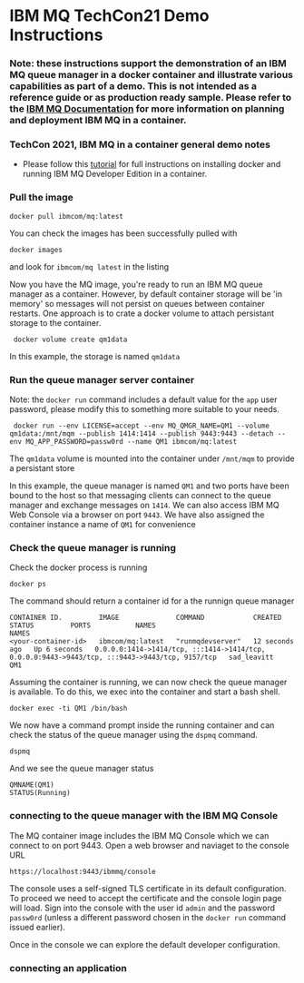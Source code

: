 # IBM MQ TechCon21 Demo Instructions

### Note: these instructions support the demonstration of an IBM MQ queue manager in a docker container and illustrate various capabilities as part of a demo. This is not intended as a reference guide or as production ready sample. Please refer to the [IBM MQ Documentation](https://www.ibm.com/docs/en/ibm-mq/latest?topic=mq-in-containers-cloud-pak-integration) for more information on planning and deployment IBM MQ in a container.

### TechCon 2021, IBM MQ in a container general demo notes

- Please follow this [tutorial](https://developer.ibm.com/tutorials/mq-connect-app-queue-manager-containers/) for full instructions on installing docker and running IBM MQ Developer Edition in a container.

### Pull the image
```
docker pull ibmcom/mq:latest
```

You can check the images has been successfully pulled with
```
docker images
```
and look for ```ibmcom/mq latest``` in the listing

Now you have the MQ image, you're ready to run an IBM MQ queue manager as a container. However, by default container storage will be 'in memory' so messages will not persist on queues between container restarts. One approach is to crate a docker volume to attach persistant storage to the container.

```
 docker volume create qm1data
```
In this example, the storage is named ```qm1data```

### Run the queue manager server container

Note: the ```docker run``` command includes a default value for the ```app``` user password, please modify this to something more suitable to your needs. 

```
 docker run --env LICENSE=accept --env MQ_QMGR_NAME=QM1 --volume qm1data:/mnt/mqm --publish 1414:1414 --publish 9443:9443 --detach --env MQ_APP_PASSWORD=passw0rd --name QM1 ibmcom/mq:latest
```

The ```qm1data``` volume is mounted into the container under ```/mnt/mqm``` to provide a persistant store

In this example, the queue manager is named ```QM1``` and two ports have been bound to the host so that messaging clients can connect to the queue manager and exchange messages on ```1414```. We can also access IBM MQ Web Console via a browser on port ```9443```. We have also assigned the container instance a name of ```QM1``` for convenience

### Check the queue manager is running

Check the docker process is running

```
docker ps
```

The command should return a container id for a the runnign queue manager

```
CONTAINER ID.         IMAGE              COMMAND            CREATED          STATUS         PORTS           NAMES                                                                                          NAMES
<your-container-id>   ibmcom/mq:latest   "runmqdevserver"   12 seconds ago   Up 6 seconds   0.0.0.0:1414->1414/tcp, :::1414->1414/tcp, 0.0.0.0:9443->9443/tcp, :::9443->9443/tcp, 9157/tcp   sad_leavitt   QM1
```

Assuming the container is running, we can now check the queue manager is available. To do this, we exec into the container and start a bash shell.

```
docker exec -ti QM1 /bin/bash
```

We now have a command prompt inside the running container and can check the status of the queue manager using the ```dspmq``` command.

```
dspmq
```

And we see the queue manager status

```
QMNAME(QM1)                                               STATUS(Running)
```

### connecting to the queue manager with the IBM MQ Console

The MQ container image includes the IBM MQ Console which we can connect to on port 9443. Open a web browser and naviaget to the console URL

```
https://localhost:9443/ibmmq/console
```

The console uses a self-signed TLS certificate in its default configuration. To proceed we need to accept the certificate and the console login page will load. Sign into the console with the user id ```admin``` and the password ```passw0rd``` (unless a different password chosen in the ```docker run``` command issued earlier). 

Once in the console we can explore the default developer configuration.

### connecting an application

